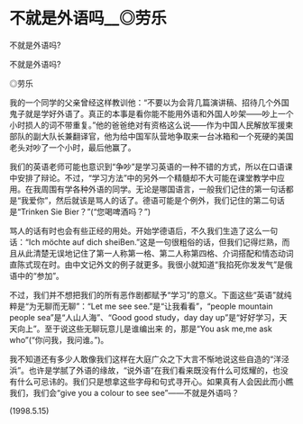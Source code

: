 # 不就是外语吗__◎劳乐

不就是外语吗?

不就是外语吗?

◎劳乐

我的一个同学的父亲曾经这样教训他：“不要以为会背几篇演讲稿、招待几个外国鬼子就是学好外语了。真正的本事是看你能不能用外语和外国人吵架——吵上一个小时损人的词不带重复。”他的爸爸绝对有资格这么说——作为中国人民解放军援柬部队的副大队长兼翻译官，他为给中国军队营地争取来一台冰箱和一个死硬的美国老头对吵了一个小时，最后他赢了。

我们的英语老师可能也意识到“争吵”是学习英语的一种不错的方式，所以在口语课中安排了辩论。不过，“学习方法”中的另外一个精髓却不大可能在课堂教学中应用。在我周围有学各种外语的同学。无论是哪国语言，一般我们记住的第一句话都是“我爱你”，然后就该是骂人的话了。德语可能是个例外，我们记住的第二句话是“Trinken Sie Bier？”(“您喝啤酒吗？”)

骂人的话有时也会有些正经的用处。开始学德语后，不久我们生造了这么一句话：“Ich möchte auf dich sheiBen.”这是一句很粗俗的话，但我们记得烂熟，而且从此清楚无误地记住了第一人称第一格、第二人称第四格、介词搭配和情态动词直陈式现在时。由中文记外文的例子就更多。我很小就知道“我掐死你发发气”是俄语中的“参加”。

不过，我们并不想把我们的所有恶作剧都赋予“学习”的意义。下面这些“英语”就纯粹是“为无聊而无聊”：“Let me see see.”是“让我看看”，“people mountain people sea”是“人山人海”、“Good good study，day day up”是“好好学习，天天向上”。至于说这些无聊玩意儿是谁编出来 的，那是“You ask me,me ask who”(“你问我，我问谁。”)。

我不知道还有多少人敢像我们这样在大庭广众之下大言不惭地说这些自造的“洋泾浜”。也许是学腻了外语的缘故，“说外语”在我们看来既没有什么可炫耀的，也没有什么可忌讳的。我们只是想拿这些字母和句式寻开心。如果真有人会因此而小瞧我们，我们会“give you a colour to see see”——不就是外语吗？

(1998.5.15)